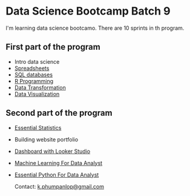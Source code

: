 # Data Science Bootcamp Batch 9

I'm learning data science bootcamo. There are 10 sprints in th program.

## First part of the program

- Intro data science
- [Spreadsheets](Spreadsheets)
- [SQL databases](SQL%20databases)
- [R Programming](R_programming)
- [Data Transformation](Data%20Transformation)
- [Data Visualization](Data%20Visualization)

## Second part of the program

- [Essential Statistics](Statistics)
- Building website portfolio
- [Dashboard with Looker Studio](Dashboard)
- [Machine Learning For Data Analyst](Machine_Learning)
- [Essential Python For Data Analyst](Python%20Programming)

  Contact: k.phumpanlop@gmail.com
